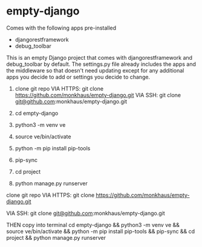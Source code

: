 # empty-django
Comes with the following apps pre-installed
- djangorestframework
- debug_toolbar

This is an empty Django project that comes with djangorestframework and debug_toolbar by default. 
The settings.py file already includes the apps and the middleware so that doesn't need updating except for any additional apps you decide to add or settings you decide to change. 


1. clone git repo 
VIA HTTPS: git clone https://github.com/monkhaus/empty-django.git 
VIA SSH: git clone git@github.com:monkhaus/empty-django.git

2. cd empty-django
3. python3 -m venv ve
4. source ve/bin/activate
5. python -m pip install pip-tools
6. pip-sync
7. cd project
8. python manage.py runserver




clone git repo 
VIA HTTPS: 
git clone https://github.com/monkhaus/empty-django.git 

VIA SSH: 
git clone git@github.com:monkhaus/empty-django.git

THEN copy into terminal
cd empty-django && python3 -m venv ve && source ve/bin/activate && python -m pip install pip-tools && pip-sync && cd project && python manage.py runserver
